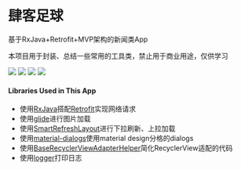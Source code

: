 # 肆客足球
基于RxJava+Retrofit+MVP架构的新闻类App

本项目用于封装、总结一些常用的工具类，禁止用于商业用途，仅供学习


![](http://upload-images.jianshu.io/upload_images/4293651-a463b077cf61f932.png?imageMogr2/auto-orient/strip%7CimageView2/2/w/1240)
![](http://upload-images.jianshu.io/upload_images/4293651-4ce5c48ea77901be.png?imageMogr2/auto-orient/strip%7CimageView2/2/w/1240)
![](https://github.com/wangjian1154/FootballApp/blob/master/screenshots/%E6%9C%8B%E5%8F%8B%E5%9C%88.jpg?raw=true)
![](https://github.com/wangjian1154/FootballApp/blob/master/screenshots/%E9%83%A8%E8%90%BD%E5%88%86%E7%B1%BB.jpg?raw=true)

#### Libraries Used in This App

* 使用[RxJava](https://github.com/ReactiveX/RxJava)搭配[Retrofit](https://github.com/square/retrofit)实现网络请求
* 使用[glide](https://github.com/bumptech/glide)进行图片加载
* 使用[SmartRefreshLayout](https://github.com/scwang90/SmartRefreshLayout)进行下拉刷新、上拉加载
* 使用[material-dialogs](https://github.com/afollestad/material-dialogs)使用material design分格的dialogs
* 使用[BaseRecyclerViewAdapterHelper](https://github.com/CymChad/BaseRecyclerViewAdapterHelper)简化RecyclerView适配的代码
* 使用[logger](https://github.com/orhanobut/logger)打印日志
